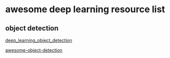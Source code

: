 # awesome deep learning resource list 

## object detection
[deep_learning_object_detection](https://github.com/hoya012/deep_learning_object_detection)

[awesome-object-detection](https://github.com/amusi/awesome-object-detection)
